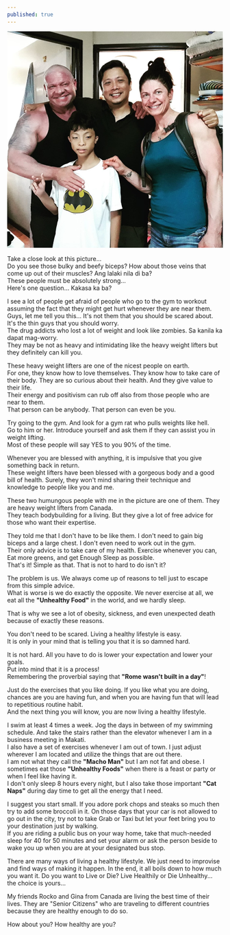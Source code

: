 ```yaml
---
published: true
---
```

![Workout](/images/Buff.jpg)

Take a close look at this picture...   
Do you see those bulky and beefy biceps?  How about those veins that come up out of their muscles? Ang lalaki nila di ba?   
These people must be absolutely strong...   
Here's one question... Kakasa ka ba?

I see a lot of people get afraid of people who go to the gym to workout assuming the fact that they might get hurt whenever they are near them.   
Guys, let me tell you this... It's not them that you should be scared about. It's the thin guys that you should worry.   
The drug addicts who lost a lot of weight and look like zombies. Sa kanila ka dapat mag-worry.   
They may be not as heavy and intimidating like the heavy weight lifters but they definitely can kill you.

These heavy weight lifters are one of the nicest people on earth.   
For one, they know how to love themselves. They know how to take care of their body. They are so curious about their health. And they give value to their life.   
Their energy and positivism can rub off also from those people who are near to them.   
That person can be anybody. That person can even be you.

Try going to the gym. And look for a gym rat who pulls weights like hell.   
Go to him or her. Introduce yourself and ask them if they can assist you in weight lifting.   
Most of these people will say YES to you 90% of the time.

Whenever you are blessed with anything, it is impulsive that you give something back in return.   
These weight lifters have been blessed with a gorgeous body and a good bill of health. 
Surely, they won't mind sharing their technique and knowledge to people like you and me.

These two humungous people with me in the picture are one of them. 
They are heavy weight lifters from Canada.   
They teach bodybuilding for a living. But they give a lot of free advice for those who want their expertise.

They told me that I don't have to be like them. I don't need to gain big biceps and a large chest. I don't even need to work out in the gym.   
Their only advice is to take care of my health. Exercise whenever you can, Eat more greens, and get Enough Sleep as possible.   
That's it! Simple as that. That is not to hard to do isn't it?

The problem is us. We always come up of reasons to tell just to escape from this simple advice.   
What is worse is we do exactly the opposite.
We never exercise at all, we eat all the **"Unhealthy Food"** in the world, and we hardly sleep.

That is why we see a lot of obesity, sickness, and even unexpected death because of exactly these reasons. 

You don't need to be scared. Living a healthy lifestyle is easy.   
It is only in your mind that is telling you that it is so damned hard.

It is not hard. All you have to do is lower your expectation and lower your goals.   
Put into mind that it is a process!   
Remembering the proverbial saying that **"Rome wasn't built in a day"**! 

Just do the exercises that you like doing. If you like what you are doing, chances are you are having fun, and when you are having fun that will lead to repetitious routine habit.   
And the next thing you will know, you are now living a healthy lifestyle.

I swim at least 4 times a week. Jog the days in between of my swimming schedule. And take the stairs rather than the elevator whenever I am in a business meeting in Makati.   
I also have a set of exercises whenever I am out of town.
I just adjust wherever I am located and utilize the things that are out there.   
I am not what they call the **"Macho Man"** but I am not fat and obese. I sometimes eat those **"Unhealthy Foods"** when there is a feast or party or when I feel like having it.   
I don't only sleep 8 hours every night, but I also take those important **"Cat Naps"** during day time to get all the energy that I need.

I suggest you start small. If you adore pork chops and steaks so much then try to add some broccoli in it. 
On those days that your car is not allowed to go out in the city, try not to take Grab or Taxi but let your feet bring you to your destination just by walking.  
If you are riding a public bus on your way home, take that much-needed sleep for 40 for 50 minutes and set your alarm or ask the person beside to wake you up when you are at your designated bus stop. 

There are many ways of living a healthy lifestyle. We just need to improvise and find ways of making it happen.
In the end, it all boils down to how much you want it.
Do you want to Live or Die? Live Healthily or Die Unhealthy... the choice is yours...

My friends Rocko and Gina from Canada are living the best time of their lives. They are "Senior Citizens" who are traveling to different countries because they are healthy enough to do so.

How about you? How healthy are you? 



